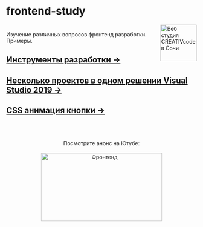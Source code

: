 # frontend-study  
[<img align="right" width="96px" title="Веб студия CREATIVcode в Сочи" src="http://creativcode.ru/img/app/logo-page.png" />](http://creativcode.ru)  
Изучение различных вопросов фронтенд разработки. Примеры.  

## [Инструменты разработки →](Doc/engine.md) 

## [Несколько проектов в одном решении Visual Studio 2019 →](Doc/multi.md) 

## [CSS анимация кнопки →](Doc/button-state.md) 




<br /><br />
<p align="center">
  Посмотрите анонс на Ютубе:<br /><br />
   <a  href="https://youtu.be/RepNshueU7w" target="_blank" title="Фронтенд " >
       <img src="https://img.youtube.com/vi/RepNshueU7w/mqdefault.jpg" width="320" height="180" alt="Фронтенд">
   </a>
</p>

